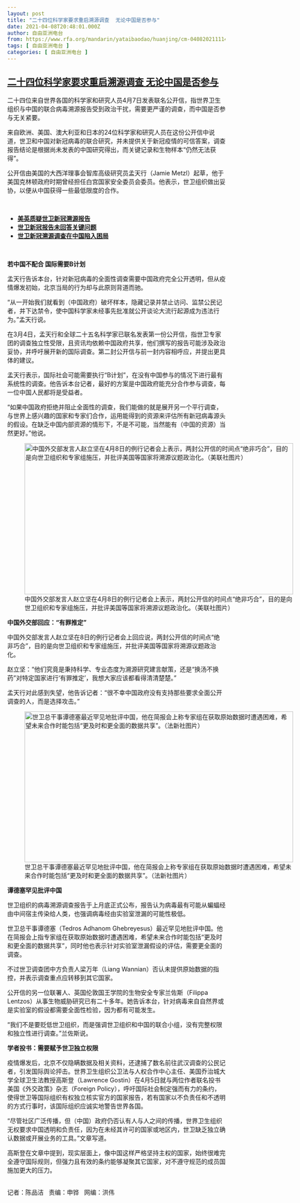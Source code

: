 ```yaml
---
layout: post
title: "二十四位科学家要求重启溯源调查  无论中国是否参与"
date: 2021-04-08T20:48:01.000Z
author: 自由亚洲电台
from: https://www.rfa.org/mandarin/yataibaodao/huanjing/cm-04082021111446.html
tags: [ 自由亚洲电台 ]
categories: [ 自由亚洲电台 ]
---
```

<!--1617914881000-->
[二十四位科学家要求重启溯源调查  无论中国是否参与](https://www.rfa.org/mandarin/yataibaodao/huanjing/cm-04082021111446.html)
------

<div>
<p></p><p>二十四位来自世界各国的科学家和研究人员4月7日发表联名公开信，指世界卫生组织与中国的联合病毒溯源报告受到政治干扰，需要更严谨的调查，而中国是否参与无关紧要。</p><p>来自欧洲、美国、澳大利亚和日本的24位科学家和研究人员在这份公开信中说道，世卫和中国对新冠病毒的联合研究，并未提供关于新冠疫情的可信答案，调查报告结论是根据尚未发表的中国研究得出，而关键记录和生物样本“仍然无法获得”。</p><p>公开信由美国的大西洋理事会智库高级研究员孟天行（Jamie Metzl）起草，他于美国克林顿政府时期曾经担任白宫国家安全委员会委员。他表示，世卫组织做出妥协，以便从中国获得一些最低限度的合作。</p><p><br/></p><ul><li><a href="https://www.rfa.org/mandarin/yataibaodao/huanjing/jt-03312021103231.html"><strong>美英质疑世卫新冠溯源报告</strong></a></li><li><strong><a href="https://www.rfa.org/mandarin/Xinwen/7-03302021162250.html">世卫新冠报告未回答关键问题</a></strong></li><li><strong><a href="https://www.rfa.org/mandarin/Xinwen/4-03182021125115.html">世卫新冠溯源调查在中国陷入困局</a></strong></li></ul><p><br/></p><p><strong>若中国不配合 国际需要B计划</strong></p><p>孟天行告诉本台，针对新冠病毒的全面性调查需要中国政府完全公开透明，但从疫情爆发初始，北京当局的行为却与此原则背道而驰。</p><p>“从一开始我们就看到（中国政府）破坏样本，隐藏记录并禁止访问、监禁公民记者，并下达禁令，使中国科学家未经事先批准就公开谈论大流行起源成为违法行为。”孟天行说。</p><p>在3月4日，孟天行和全球二十五名科学家已联名发表第一份公开信，指世卫专家团的调查独立性受限，且资讯均依赖中国政府共享，他们撰写的报告可能涉及政治妥协，并呼吁展开新的国际调查。第二封公开信与前一封内容相呼应，并提出更具体的建议。</p><p>孟天行表示，国际社会可能需要执行“B计划”，在没有中国参与的情况下进行最有系统性的调查。他告诉本台记者，最好的方案是中国政府能充分合作参与调查，每一位中国人民都将是受益者。</p><p>“如果中国政府拒绝并阻止全面性的调查，我们能做的就是展开另一个平行调查，与世界上感兴趣的国家和专家们合作，运用能得到的资源来评估所有新冠病毒源头的假设。在缺乏中国内部资源的情形下，不是不可能，当然能有（中国的资源）当然更好。”他说。</p><p><figure class="image-richtext image-inline captioned" style="width:620px;"><img alt="中国外交部发言人赵立坚在4月8日的例行记者会上表示，两封公开信的时间点“绝非巧合”，目的是向世卫组织和专家组施压，并批评美国等国家将溯源议题政治化。（美联社图片）" height="349" src="https://www.rfa.org/mandarin/yataibaodao/huanjing/cm-04082021111446.html/cm0408a.jpg/@@images/2efbf25f-93da-47d7-bed8-283cc52fb3bc.jpeg" title="cm0408a.jpg" width="620"/><figcaption class="image-caption">中国外交部发言人赵立坚在4月8日的例行记者会上表示，两封公开信的时间点“绝非巧合”，目的是向世卫组织和专家组施压，并批评美国等国家将溯源议题政治化。（美联社图片）</figcaption><small></small></figure></p><p><strong>中国外交部回应：“有罪推定”</strong></p><p>中国外交部发言人赵立坚在8日的例行记者会上回应说，两封公开信的时间点“绝非巧合”，目的是向世卫组织和专家组施压，并批评美国等国家将溯源议题政治化。</p><p>赵立坚：“他们究竟是秉持科学、专业态度为溯源研究建言献策，还是“换汤不换药”对特定国家进行‘有罪推定’，我想大家应该都看得清清楚楚。”</p><p>孟天行对此感到失望，他告诉记者：“很不幸中国政府没有支持那些要求全面公开调查的人，而是选择攻击。”</p><p><figure class="image-richtext image-inline captioned" style="width:620px;"><img alt="世卫总干事谭德塞最近罕见地批评中国，他在简报会上称专家组在获取原始数据时遭遇困难，希望未来合作时能包括“更及时和更全面的数据共享”。（法新社图片）" height="348" src="https://www.rfa.org/mandarin/yataibaodao/huanjing/cm-04082021111446.html/cm0408b.jpg/@@images/37656ad9-d13b-4332-bfd8-de54baf3d89c.jpeg" title="cm0408b.jpg" width="620"/><figcaption class="image-caption">世卫总干事谭德塞最近罕见地批评中国，他在简报会上称专家组在获取原始数据时遭遇困难，希望未来合作时能包括“更及时和更全面的数据共享”。（法新社图片）</figcaption><small></small></figure></p><p><strong>谭德塞罕见批评中国</strong></p><p>世卫组织的病毒溯源调查报告于上月底正式公布，报告认为病毒最有可能从蝙蝠经由中间宿主传染给人类，也强调病毒经由实验室泄漏的可能性极低。</p><p>世卫总干事谭德塞（Tedros Adhanom Ghebreyesus）最近罕见地批评中国。他在简报会上指专家组在获取原始数据时遭遇困难，希望未来合作时能包括“更及时和更全面的数据共享”，同时他也表示针对实验室泄漏假设的评估，需要更全面的调查。</p><p>不过世卫调查团中方负责人梁万年（Liang Wannian）否认未提供原始数据的指控，并表示调查重点应转移到其它国家。</p><p>公开信的另一位联署人、英国伦敦国王学院的生物安全专家兰佐斯（Filippa Lentzos）从事生物威胁研究已有二十多年。她告诉本台，针对病毒来自自然界或是实验室的假设都需要全面性检验，因为都有可能发生。</p><p>“我们不是要贬低世卫组织，而是强调世卫组织和中国的联合小组，没有完整权限和独立性进行调查。”兰佐斯说。</p><p><strong>学者投书：需要赋予世卫独立权限</strong></p><p>疫情爆发后，北京不仅隐瞒数据及相关资料，还逮捕了数名前往武汉调查的公民记者，引发国际舆论抨击。世界卫生组织公卫法与人权合作中心主任、美国乔治城大学全球卫生法教授高斯登（Lawrence Gostin）在4月5日就与两位作者联名投书美国《外交政策》杂志（Foreign Policy），呼吁国际社会制定强而有力的条约，使得世卫等国际组织有权独立核实官方的国家报告，若有国家以不负责任和不透明的方式行事时，该国际组织应诚实地警告世界各国。</p><p>“尽管社区广泛传播，但（中国）政府仍否认有人与人之间的传播，世界卫生组织无权要求中国透明和负责任，因为在未经其许可的国家或地区内，世卫缺乏独立确认数据或开展业务的工具。”文章写道。</p><p>高斯登在文章中提到，现实层面上，像中国这样严格坚持主权的国家，始终很难完全遵守国际规则，但强力且有效的条约能够凝聚其它国家，对不遵守规范的成员国施加更大的压力。</p><p><br/>记者：陈品洁   责编：申铧   网编：洪伟</p>
</div>
